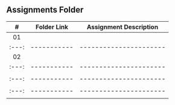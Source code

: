 ##  Assignments Folder

|   #   | Folder Link | Assignment Description |
| :---: | ----------- | ---------------------- |
|  01   |             |                        |
| :---: | ----------- | ---------------------- |
|  02   |             |                        |
| :---: | ----------- | ---------------------- |
|       |             |                        |
| :---: | ----------- | ---------------------- |
|       |             |                        |
| :---: | ----------- | ---------------------- |
|       |             |                        |